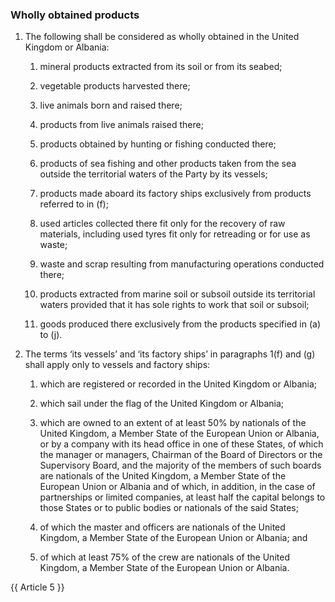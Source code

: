 ### Wholly obtained products

1. The following shall be considered as wholly obtained in the United Kingdom or Albania:

    1. mineral products extracted from its soil or from its seabed;

    2. vegetable products harvested there;

    3. live animals born and raised there;

    4. products from live animals raised there;
    5. products obtained by hunting or fishing conducted there;
    6. products of sea fishing and other products taken from the sea outside the territorial waters of the Party by its vessels;
    7. products made aboard its factory ships exclusively from products referred to in (f);
    8. used articles collected there fit only for the recovery of raw materials, including used tyres fit only for retreading or for use as waste;
    9. waste and scrap resulting from manufacturing operations conducted there;
    10. products extracted from marine soil or subsoil outside its territorial waters provided that it has sole rights to work that soil or subsoil;
    11. goods produced there exclusively from the products specified in (a) to (j).

2. The terms ‘its vessels’ and ‘its factory ships’ in paragraphs 1(f) and (g) shall apply only to vessels and factory ships:

    1. which are registered or recorded in the United Kingdom or Albania;

    2. which sail under the flag of the United Kingdom or Albania;

    3. which are owned to an extent of at least 50% by nationals of the United Kingdom, a Member State of the European Union or Albania, or by a company with its head office in one of these States, of which the manager or managers, Chairman of the Board of Directors or the Supervisory Board, and the majority of the members of such boards are nationals of the United Kingdom, a Member State of the European Union or Albania and of which, in addition, in the case of partnerships or limited companies, at least half the capital belongs to those States or to public bodies or nationals of the said States;

    4. of which the master and officers are nationals of the United Kingdom, a Member State of the European Union or Albania; and

    5. of which at least 75% of the crew are nationals of the United Kingdom, a Member State of the European Union or Albania.

{{ Article 5 }}